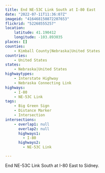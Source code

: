 ```yaml
---
title: End NE-53C Link South at I-80 East
date: "2022-07-11T11:36:07Z"
imageid: "416468150872207653"
flickrid: "52268555257"
location:
    latitude: 41.190412
    longitude: -103.893035
places: []
counties:
    - Kimball County|Nebraska|United States
countries:
    - United States
states:
    - Nebraska|United States
highwaytypes:
    - Interstate Highway
    - Nebraska Connecting Link
highways:
    - I-80
    - NE-53C Link
tags:
    - Big Green Sign
    - Distance Marker
    - Intersection
intersections:
    - overlap1: null
      overlap2: null
      highways1:
        - I-80
      highways2:
        - NE-53C Link

---
```

End NE-53C Link South at I-80 East to Sidney.